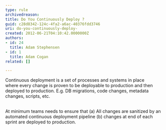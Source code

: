 ```yaml
---
type: rule
archivedreason: 
title: Do You Continuously Deploy ?
guid: c28d8342-124c-4fa2-a6ac-40376fdd3746
uri: do-you-continuously-deploy-
created: 2012-06-21T04:10:42.0000000Z
authors:
- id: 24
  title: Adam Stephensen
- id: 1
  title: Adam Cogan
related: []

---
```



Continuous deployment is a set of processes and systems in place where&#160;every change&#160;is proven to be deployable to production and then deployed to production.&#160;E.g. <span style="white-space&#58;nowrap;">DB</span> migrations, code changes, metadata changes, scripts, etc.&#160;<div><br></div><div>At minimum teams needs to ensure that (a) All changes are sanitized by an automated&#160;continuous deployment pipeline&#160;(b)&#160;changes at end of each sprint​ are deployed to production.&#160;<br></div>
<br><excerpt class='endintro'></excerpt><br>



